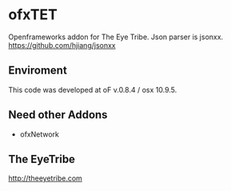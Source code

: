 ofxTET
======

Openframeworks addon for The Eye Tribe.  Json parser is jsonxx.
<https://github.com/hjiang/jsonxx>

## Enviroment
This code was developed at oF v.0.8.4 / osx 10.9.5.

## Need other Addons
* ofxNetwork

## The EyeTribe
<http://theeyetribe.com>
